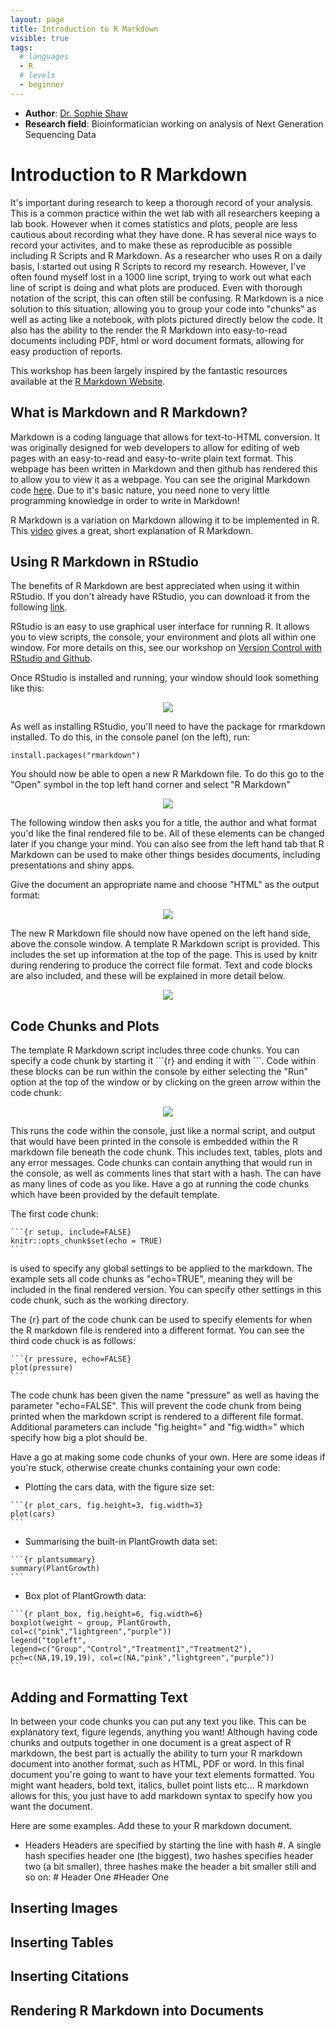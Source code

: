 ```yaml
---
layout: page
title: Introduction to R Markdown
visible: true
tags:
  # languages
  - R
  # levels
  - beginner
---
```

<!-- change visible to true if you want it on the site -->

 - **Author**: [Dr. Sophie Shaw](https://github.com/SophieS9) 
 - **Research field**: Bioinformatician working on analysis of Next Generation Sequencing Data

# Introduction to R Markdown
It's important during research to keep a thorough record of your analysis. This is a common practice within the wet lab with all researchers keeping a lab book. However when it comes statistics and plots, people are less cautious about recording what they have done. R has several nice ways to record your activites, and to make these as reproducible as possible including R Scripts and R Markdown. As a researcher who uses R on a daily basis, I started out using R Scripts to record my research. However, I've often found myself lost in a 1000 line script, trying to work out what each line of script is doing and what plots are produced. Even with thorough notation of the script, this can often still be confusing. R Markdown is a nice solution to this situation, allowing you to group your code into "chunks" as well as acting like a notebook, with plots pictured directly below the code. It also has the ability to the render the R Markdown into easy-to-read documents including PDF, html or word document formats, allowing for easy production of reports.

This workshop has been largely inspired by the fantastic resources available at the [R Markdown Website](http://rmarkdown.rstudio.com/index.html).

## What is Markdown and R Markdown?
Markdown is a coding language that allows for text-to-HTML conversion. It was originally designed for web developers to allow for editing of web pages with an easy-to-read and easy-to-write plain text format. This webpage has been written in Markdown and then github has rendered this to allow you to view it as a webpage. You can see the original Markdown code [here](https://raw.githubusercontent.com/SophieS9/SG-RMarkdown-Intro/master/Intro_RMarkdown.md). Due to it's basic nature, you need none to very little programming knowledge in order to write in Markdown! 

R Markdown is a variation on Markdown allowing it to be implemented in R. This [video](https://vimeo.com/177254549) gives a great, short explanation of R Markdown.

## Using R Markdown in RStudio
The benefits of R Markdown are best appreciated when using it within RStudio. If you don't already have RStudio, you can download it from the following [link](https://www.rstudio.com/products/rstudio/download/). 

RStudio is an easy to use graphical user interface for running R. It allows you to view scripts, the console, your environment and plots all within one window. For more details on this, see our workshop on [Version Control with RStudio and Github](https://aberdeenstudygroup.github.io/studyGroup/lessons/SG-T1-GitHubVersionControl/VersionControl/).

Once RStudio is installed and running, your window should look something like this:

<p align=center>
<img src="./Images/RStudio.png">
</p>

As well as installing RStudio, you'll need to have the package for rmarkdown installed. To do this, in the console panel (on the left), run:
```
install.packages("rmarkdown")
```

You should now be able to open a new R Markdown file. To do this go to the "Open" symbol in the top left hand corner and select "R Markdown"

<p align=center>
<img src="./Images/Open_Markdown.png">
</p>

The following window then asks you for a title, the author and what format you'd like the final rendered file to be. All of these elements can be changed later if you change your mind. You can also see from the left hand tab that R Markdown can be used to make other things besides documents, including presentations and shiny apps.

Give the document an appropriate name and choose "HTML" as the output format:

<p align=center>
<img src="./Images/New_Markdown.png">
</p>

The new R Markdown file should now have opened on the left hand side, above the console window. A template R Markdown script is provided. This includes the set up information at the top of the page. This is used by knitr during rendering to produce the correct file format. Text and code blocks are also included, and these will be explained in more detail below. 

<p align=center>
<img src="./Images/New_Markdown_v2.png">
</p>


## Code Chunks and Plots

The template R Markdown script includes three code chunks. You can specify a code chunk by starting it \```{r} and ending it with \```. Code within these blocks can be run within the console by either selecting the "Run" option at the top of the window or by clicking on the green arrow within the code chunk:

<p align=center>
<img src="./Images/Run_Chunks.png">
</p>

This runs the code within the console, just like a normal script, and output that would have been printed in the console is embedded within the R markdown file beneath the code chunk. This includes text, tables, plots and any error messages. Code chunks can contain anything that would run in the console, as well as comments lines that start with a hash. The can have as many lines of code as you like. Have a go at running the code chunks which have been provided by the default template.
 
The first code chunk:
```` 
```{r setup, include=FALSE}
knitr::opts_chunk$set(echo = TRUE)
``` 
````
is used to specify any global settings to be applied to the markdown. The example sets all code chunks as "echo=TRUE", meaning they will be included in the final rendered version. You can specify other settings in this code chunk, such as the working directory. 

The {r} part of the code chunk can be used to specify elements for when the R markdown file is rendered into a different format. You can see the third code chuck is as follows:
```` 
```{r pressure, echo=FALSE}
plot(pressure)
``` 
````
The code chunk has been given the name "pressure" as well as having the parameter "echo=FALSE". This will prevent the code chunk from being printed when the markdown script is rendered to a different file format. Additional parameters can include "fig.height=" and "fig.width=" which specify how big a plot should be. 

Have a go at making some code chunks of your own. Here are some ideas if you're stuck, otherwise create chunks containing your own code:
* Plotting the cars data, with the figure size set:
````
```{r plot_cars, fig.height=3, fig.width=3}
plot(cars)
```
````
* Summarising the built-in PlantGrowth data set:
````
```{r plantsummary}
summary(PlantGrowth)
```
````
* Box plot of PlantGrowth data:
````
```{r plant_box, fig.height=6, fig.width=6}
boxplot(weight ~ group, PlantGrowth, col=c("pink","lightgreen","purple"))
legend("topleft", legend=c("Group","Control","Treatment1","Treatment2"), pch=c(NA,19,19,19), col=c(NA,"pink","lightgreen","purple"))
```
````
## Adding and Formatting Text
In between your code chunks you can put any text you like. This can be explanatory text, figure legends, anything you want! Although having code chunks and outputs together in one document is a great aspect of R markdown, the best part is actually the ability to turn your R markdown document into another format, such as HTML, PDF or word. In this final document you're going to want to have your text elements formatted. You might want headers, bold text, italics, bullet point lists etc... R markdown allows for this, you just have to add markdown syntax to specify how you want the document. 

Here are some examples. Add these to your R markdown document.
* Headers
Headers are specified by starting the line with hash \#. A single hash specifies header one (the biggest), two hashes specifies header two (a bit smaller), three hashes make the header a bit smaller still and so on:
\# Header One #Header One

## Inserting Images

## Inserting Tables
 
## Inserting Citations

## Rendering R Markdown into Documents
